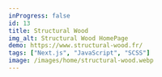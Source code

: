 ```yaml
---
inProgress: false
id: 13
title: Structural Wood
img_alt: Structural Wood HomePage
demo: https://www.structural-wood.fr/
tags: ["Next.js", "JavaScript", "SCSS"]
image: /images/home/structural-wood.webp
---
```

